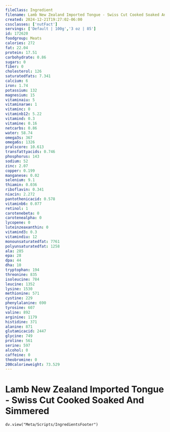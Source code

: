 ```yaml
---
fileClass: Ingredient
filename: Lamb New Zealand Imported Tongue - Swiss Cut Cooked Soaked And Simmered
created: 2024-12-21T19:27:02-06:00
cssclasses: ['nutFact']
servings: ['Default | 100g','3 oz | 85']
id: 172620
foodgroup: Meats
calories: 272
fat: 22.04
protein: 17.51
carbohydrate: 0.86
sugars: 0
fiber: 0
cholesterol: 126
saturatedfats: 7.341
calcium: 6
iron: 1.74
potassium: 132
magnesium: 15
vitaminaiu: 5
vitaminarae: 1
vitaminc: 0
vitaminb12: 5.22
vitamind: 0.3
vitamine: 0.16
netcarbs: 0.86
water: 58.74
omega3s: 367
omega6s: 1326
pralscore: 10.613
transfattyacids: 0.746
phosphorus: 143
sodium: 52
zinc: 2.07
copper: 0.199
manganese: 0.02
selenium: 9.1
thiamin: 0.036
riboflavin: 0.341
niacin: 2.272
pantothenicacid: 0.578
vitaminb6: 0.077
retinol: 1
carotenebeta: 0
carotenealpha: 0
lycopene: 0
luteinzeaxanthin: 0
vitamind3: 0.3
vitamindiu: 12
monounsaturatedfat: 7761
polyunsaturatedfat: 1258
ala: 285
epa: 28
dpa: 44
dha: 10
tryptophan: 194
threonine: 835
isoleucine: 784
leucine: 1352
lysine: 1530
methionine: 571
cystine: 229
phenylalanine: 690
tyrosine: 607
valine: 892
arginine: 1179
histidine: 371
alanine: 871
glutamicacid: 2447
glycine: 749
proline: 561
serine: 597
alcohol: 0
caffeine: 0
theobromine: 0
200calorieweight: 73.529
---
```


# Lamb New Zealand Imported Tongue - Swiss Cut Cooked Soaked And Simmered

```dataviewjs
dv.view("Meta/Scripts/IngredientsFooter")
```